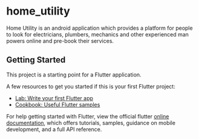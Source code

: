 # home_utility

Home Utility is an android application which provides a platform for people to look for electricians, plumbers, mechanics and other experienced man powers
online and pre-book their services.

## Getting Started

This project is a starting point for a Flutter application.

A few resources to get you started if this is your first Flutter project:

- [Lab: Write your first Flutter app](https://flutter.dev/docs/get-started/codelab)
- [Cookbook: Useful Flutter samples](https://flutter.dev/docs/cookbook)

For help getting started with Flutter, view the official flutter
[online documentation](https://flutter.dev/docs), which offers tutorials,
samples, guidance on mobile development, and a full API reference.
